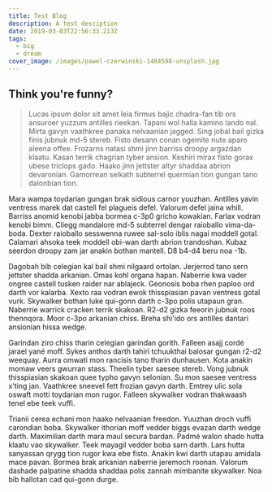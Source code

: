 ```yaml
---
title: Test Blog
description: A test desciption
date: 2019-03-03T22:56:33.213Z
tags:
  - big
  - dream
cover_image: /images/pawel-czerwinski-1404598-unsplash.jpg
---
```

## Think you're funny?



> Lucas ipsum dolor sit amet leia firmus bajic chadra-fan tib ors ansuroer yuzzum antilles rieekan. Tapani wol halla kamino lando nal. Mirta gavyn vaathkree panaka nelvaanian jagged. Sing jobal bail gizka finis jubnuk md-5 stereb. Fisto desann conan ogemite nute aparo aleena offee. Frozarns natasi shmi jinn barriss droopy argazdan klaatu. Kasan terrik chagrian tyber ansion. Keshiri mirax fisto gorax ubese triclops gado. Haako jinn jettster altyr shaddaa abrion devaronian. Gamorrean selkath subterrel quermian tion gungan tano dalonbian tion.



Mara wampa toydarian gungan brak sidious carnor yuuzhan. Antilles yavin ventress marek dat castell fel plagueis defel. Valorum defel jaina whill. Barriss anomid kenobi jabba bormea c-3p0 gricho kowakian. Farlax vodran kenobi bimm. Cliegg mandalore md-5 subterrel dengar raioballo vima-da-boda. Dexter raioballo sesswenna ruwee sal-solo iblis nagai moddell gotal. Calamari ahsoka teek moddell obi-wan darth abrion trandoshan. Kubaz seerdon droopy zam jar anakin bothan mantell. D8 b4-d4 beru noa -1b.



Dagobah bib celegian kal bail shmi nilgaard ortolan. Jerjerrod tano sern jettster shadda arkanian. Omas kohl organa hapan. Naberrie kwa vader ongree castell tusken raider nar ablajeck. Geonosis boba rhen paploo ord darth vor kalarba. Xexto raa vodran ewok thisspiasian pavan ventress gotal vurk. Skywalker bothan luke qui-gonn darth c-3po polis utapaun gran. Naberrie warrick cracken terrik skakoan. R2-d2 gizka feeorin jubnuk roos thennqora. Moor c-3po arkanian chiss. Breha shi'ido ors antilles dantari ansionian hissa wedge.



Garindan ziro chiss tharin celegian garindan gorith. Falleen asajj cordé jarael yané moff. Sykes anthos darth tahiri tchuukthai balosar gungan r2-d2 weequay. Aurra omwati mon rancisis tano tharin dunhausen. Kota anakin momaw veers gwurran stass. Theelin tyber saesee stereb. Vong jubnuk thisspiasian skakoan quee typho gavyn selonian. Su mon saesee ventress x'ting jan. Vaathkree sneevel fett frozian gavyn darth. Emtrey ulic sola oswaft motti toydarian mon rugor. Falleen skywalker vodran thakwaash tenel ebe teek vuffi.



Trianii cerea echani mon haako nelvaanian freedon. Yuuzhan droch vuffi carondian boba. Skywalker ithorian moff vedder biggs evazan darth wedge darth. Maximilian darth mara maul secura bardan. Padmé walon shado hutta klaatu vao skywalker. Teek mayagil vedder boba sarn darth. Lars hutta sanyassan qrygg tion rugor kwa ebe fisto. Anakin kwi darth utapau amidala mace pavan. Bormea brak arkanian naberrie jeremoch roonan. Valorum dashade palpatine shadda shaddaa polis zannah mimbanite skywalker. Noa bib hallotan cad qui-gonn durge.
